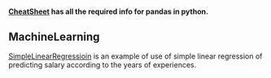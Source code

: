 #### [CheatSheet](cheatsheet/Pandas_Cheat_Sheet.pdf) has all the required info for pandas in python.
## MachineLearning
[SimpleLinearRegressioin](Regression/SimpleLinearRegression.ipynb) is an example of use of simple linear regression of predicting salary according to the years of experiences. 
